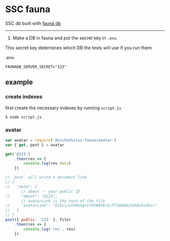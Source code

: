 # SSC fauna

SSC db built with [fauna db](https://fauna.com/)


---------------------------------------------------

1. Make a DB in fauna and put the secret key in `.env`.

This secret key determines which DB the tests will use if you run them

.env
```
FAUNADB_SERVER_SECRET="123"
```

## example

### create indexes
first create the necessary indexes by running `script.js`
```
$ node script.js
```

### avatar

```js
var avatar = require('@nichoth/ssc-fauna/avatar')
var { get, post } = avatar

get('@123')
    .then(res => {
        console.log(res.data)
    })

// `post` will write a document like
// {
//   "data": {
       // about -- your public ID
//     "about": "@123",
       // avatarLink is the hash of the file
//     "avatarLink": "E21vi/w190Gmg+cfO5WXh6r6iYTzQkWUL9ah6shs4kc="
//   }
// }
post({ public: '123' }, file)
    .then(res => {
        console.log('res', res)
    })
```


